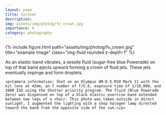 ```yaml
---
layout: page
title: Coronet
description: 
img: assets/img/photog/fv_crown.jpg
importance: 4
category: photography
---
```


<div class="row">
    <div class="col-sm mt-3 mt-md-0">
        {% include figure.html path="assets/img/photog/fv_crown.jpg" title="example image" class="img-fluid rounded z-depth-1" %}
    </div>
</div>
<div class="caption">
  <p>As an elastic band vibrates, a sessile fluid (sugar-free blue Powerade) on top of that band ejects upward forming a crown of fluid jets. These jets eventually impinge and form droplets.</p>

    <p>Camera information: Shot on an Olympus OM-D E-M10 Mark II with the kit lens at 42mm, an f number of f/5.6, exposure time of 1/10,000, and 1600 ISO using the Shutter priority program. The fluid (Blue Powerade Zero) was dispensed on top of a black elastic exercise band extended between two legs of a chair. This photo was taken outside in direct sunlight. I augmented the lighting with a shop halogen lamp directed toward the band from the opposite side of the sun.</p>

</div>
